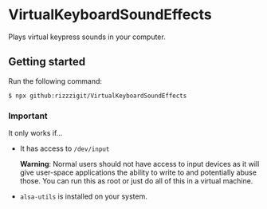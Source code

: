 # VirtualKeyboardSoundEffects
Plays virtual keypress sounds in your computer.

## Getting started
  Run the following command:
  ```shell
  $ npx github:rizzzigit/VirtualKeyboardSoundEffects
  ```
### **Important**

It only works if...
* It has access to `/dev/input`

  **Warning**: Normal users should not have access to input devices as it will give user-space applications the ability to write to and potentially abuse those. You can run this as root or just do all of this in a virtual machine.

* `alsa-utils` is installed on your system.
